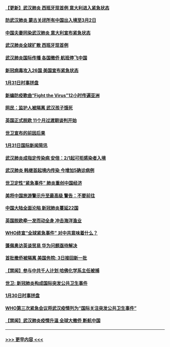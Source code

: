 #### [【更新】武汉肺炎 西班牙现首例 意大利进入紧急状态](../pages/prog202/a102758911.md?t=02011222) 
#### [防武汉肺炎 蒙古关闭所有中国出入境至3月2日](../pages/prog202/a102766187.md?t=02011222) 
#### [中国夫妻同染武汉肺炎 意大利宣布紧急状态](../pages/prog202/a102766160.md?t=02011222) 
#### [武汉肺炎全球扩散 西班牙现首例](../pages/prog202/a102766142.md?t=02011222) 
#### [武汉肺炎国际传播 各国撤侨 航班停飞中国](../pages/prog202/a102765851.md?t=02011222) 
#### [新冠病毒攻入26国 美国宣布紧急状态](../pages/prog202/a102766042.md?t=02011222) 
#### [1月31日时事拼盘](../pages/prog202/a102766004.md?t=02011222) 
#### [新编防疫歌曲“Fight the Virus”12小时传遍亚洲](../pages/prog202/a102765868.md?t=02011222) 
#### [网民：监护人被隔离 武汉孩子饿死](../pages/prog202/a102765833.md?t=02011222) 
#### [英国正式脱欧 11个月过渡期谈判开始](../pages/prog202/a102765740.md?t=02011222) 
#### [世卫宣布的前因后果](../pages/prog202/a102765616.md?t=02011222) 
#### [1月31日国际新闻简讯](../pages/prog202/a102765520.md?t=02011222) 
#### [武汉肺炎成指定传染病 安倍：2/1起可拒感染者入境](../pages/prog202/a102765447.md?t=02011222) 
#### [武汉肺炎 韩继首起境内传染 今增加5确诊病例](../pages/prog202/a102765417.md?t=02011222) 
#### [世卫定性“紧急事件” 肺炎重创中国经济](../pages/prog202/a102765298.md?t=02011222) 
#### [美将中国旅游警示升至最高级 警告：不要前往](../pages/prog202/a102765275.md?t=02011222) 
#### [中国大陆全面沦陷 新冠肺炎蔓延22国](../pages/prog202/a102765105.md?t=02011222) 
#### [英国脱欧牵一发而动全身 冲击海洋渔业](../pages/prog202/a102765090.md?t=02011222) 
#### [WHO终宣“全球紧急事件” 对中共意味着什么？](../pages/prog202/a102765086.md?t=02011222) 
#### [蓬佩奥访英谈贸易 华为问题亟待解决](../pages/prog202/a102765066.md?t=02011222) 
#### [首批撤侨被隔离 美国务院: 3日接回新一批](../pages/prog202/a102765054.md?t=02011222) 
#### [【禁闻】参与中共千人计划 哈佛化学系主任被捕](../pages/prog202/a102765020.md?t=02011222) 
#### [世卫: 新冠肺炎构成国际突发公共卫生事件](../pages/prog202/a102765015.md?t=02011222) 
#### [1月30日时事拼盘](../pages/prog202/a102764973.md?t=02011222) 
#### [WHO第三次紧急会议将武汉疫情列为“国际关注突发公共卫生事件”](../pages/prog202/a102764949.md?t=02011222) 
#### [【禁闻】武汉肺炎疫情升温 全球大撤侨 断航中国](../pages/prog202/a102764942.md?t=02011222) 

----
#### [ >>> 更早内容 <<< ](../indexes/prog202-earlier.md)
